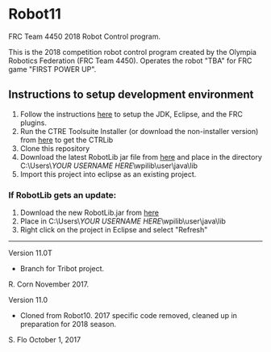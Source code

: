 # Robot11
FRC Team 4450 2018 Robot Control program.

This is the 2018 competition robot control program created by the Olympia Robotics Federation (FRC Team 4450).
Operates the robot "TBA" for FRC game "FIRST POWER UP".

## Instructions to setup development environment
1) Follow the instructions [here](http://wpilib.screenstepslive.com/s/4485/m/13809/l/599681-installing-eclipse-c-java) to setup the JDK, Eclipse, and the FRC plugins.
2) Run the CTRE Toolsuite Installer (or download the non-installer version) from [here](http://www.ctr-electronics.com/control-system/hro.html#product_tabs_technical_resources) to get the CTRLib
3) Clone this repository
4) Download the latest RobotLib jar file from [here](https://github.com/ORF-4450/RobotLib/releases/latest) and place in the directory C:\Users\\*YOUR USERNAME HERE*\wpilib\user\java\lib
5) Import this project into eclipse as an existing project.

### If RobotLib gets an update:
1) Download the new RobotLib.jar from [here](https://github.com/ORF-4450/RobotLib/releases/latest)
2) Place in C:\Users\\*YOUR USERNAME HERE*\wpilib\user\java\lib
3) Right click on the project in Eclipse and select "Refresh"

****************************************************************************************************************
Version 11.0T

*	Branch for Tribot project.

R. Corn
November 2017.

Version 11.0

*	Cloned from Robot10. 2017 specific code removed, cleaned up in preparation for 2018 season.

S. Flo
October 1, 2017